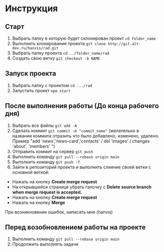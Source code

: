 # Инструкция

## Старт
1) Выбрать папку в которую будет склонирован проект `cd folder_name`
2) Выполнить клонирование проекта `git clone http://git.alt-dev.ru/hanvis/rad.git`
3) Выбрать папку проекта `cd ../folder_name/rad`
4) Создать свою ветку `git checkout -b NAME`
## Запуск проекта
1) Выбрать папку с проектом `cd .../rad`
2) Запустить проект `npm start`
## После выполнения работы (До конца рабочего дня)
1) Выбрать все файлы `git add -A`
2) Сделать коммит `git commit -m "commit_name"` (желательно в названии коммита отразить что было добавлено, изменено, удалено. Пример "add 'news','news-card','contacts' / del 'images' / changes 'about', 'members' ")
3) Отправить коммит на сервер `git push`
4) Выполнить команду `git pull --rebase origin main`
5) Выполнить команду `git push -f`
6) Зайти в репозиторий проекта и выполнить слияние своей ветки с основной веткой:
+ Нажать на кнопку **Create merge request**
+ На открывшейся странице убрать галочку с **Delete source branch when merge request is accepted.**
+ Нажать на кнопку **Create merge request**
+ Нажать на кнопку **Merge**

При возникновении ошибок, написать мне (hanvis)
## Перед возобновлением работы на проекте
1) Выполнить команду `git pull --rebase origin main`
6) Продолжить выполнять задачи
